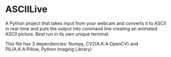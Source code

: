# ASCIILive
A Python project that takes input from your webcam and converts it to ASCII in real-time and puts the output into command line creating an animated ASCII picture. Best run in its own unique terminal.

This file has 3 dependencies: Numpy, CV2(A.K.A:OpenCV) and PIL(A.K.A:Pillow, Python Imaging Library) 
